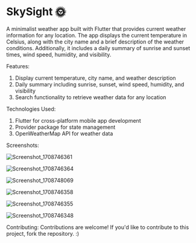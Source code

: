 # SkySight 🌞

A minimalist weather app built with Flutter that provides current weather information for any location. The app displays the current temperature in Celsius, along with the city name and a brief description of the weather conditions. Additionally, it includes a daily summary of sunrise and sunset times, wind speed, humidity, and visibility.

Features:
1. Display current temperature, city name, and weather description
2. Daily summary including sunrise, sunset, wind speed, humidity, and visibility
3. Search functionality to retrieve weather data for any location

Technologies Used:
1. Flutter for cross-platform mobile app development
2. Provider package for state management
3. OpenWeatherMap API for weather data

Screenshots: 

![Screenshot_1708746361](https://github.com/RitikSharma02/SkySight/assets/68990636/2059b541-4afa-4dff-b823-99af4e91a385)

![Screenshot_1708746364](https://github.com/RitikSharma02/SkySight/assets/68990636/7122d16e-00f1-492e-83f5-5f33879a26ab)

![Screenshot_1708748069](https://github.com/RitikSharma02/SkySight/assets/68990636/0ca4b864-ffec-48e8-a09c-6718c8dbe904)

![Screenshot_1708746358](https://github.com/RitikSharma02/SkySight/assets/68990636/2d16c82a-3cb6-487c-b2fc-6464ed9966f8)

![Screenshot_1708746355](https://github.com/RitikSharma02/SkySight/assets/68990636/5f552950-0c72-4de3-828d-b45dcdcf73f4)

![Screenshot_1708746348](https://github.com/RitikSharma02/SkySight/assets/68990636/570ed1be-8f08-43c5-a02c-dc201f4d02a1)



Contributing:
Contributions are welcome! If you'd like to contribute to this project, fork the repository. :)
 

